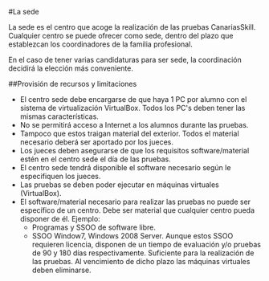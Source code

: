
#La sede

La sede es el centro que acoge la realización de las pruebas CanariasSkill.
Cualquier centro se puede ofrecer como sede, dentro del plazo que establezcan
los coordinadores de la familia profesional.

En el caso de tener varias candidaturas para ser sede, la coordinación decidirá
la elección más conveniente.

##Provisión de recursos y limitaciones
* El centro sede debe encargarse de que haya 1 PC por alumno con el sistema de
virtualización VirtualBox. Todos los PC's deben tener las mismas características.
* No se permitirá acceso a Internet a los alumnos durante las pruebas.
* Tampoco que estos traigan material del exterior. Todos el material necesario
deberá ser aportado por los jueces.
* Los jueces deben asegurarse de que los requisitos software/material estén
en el centro sede el día de las pruebas.
* El centro sede tendrá disponible el software necesario según le especifiquen
los jueces.
* Las pruebas se deben poder ejecutar en máquinas virtuales (VirtualBox).
* El software/material necesario para realizar las pruebas no puede ser específico
de un centro. Debe ser material que cualquier centro pueda disponer de él. Ejemplo:
    * Programas y SSOO de software libre.
    * SSOO Window7, Windows 2008 Server. Aunque estos SSOO requieren licencia,
    disponen de un tiempo de evaluación y/o pruebas de 90 y 180 días respectivamente.
    Suficiente para la realización de las pruebas. Al vencimiento de dicho plazo
    las máquinas virtuales deben eliminarse.
